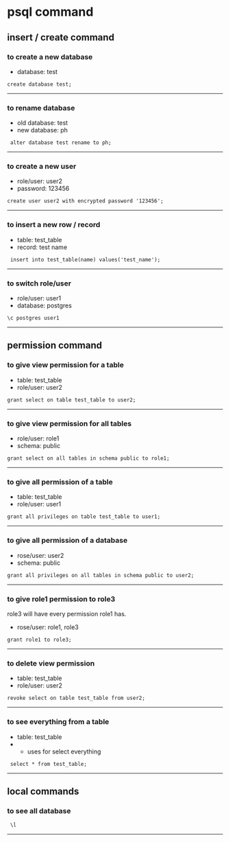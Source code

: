# psql command


## insert / create command

### to create a new database
- database: test

```text
create database test;
```
---

### to rename database
- old database: test
- new database: ph

```text
 alter database test rename to ph;
```
---

### to create a new user
- role/user: user2
- password: 123456

```text
create user user2 with encrypted password '123456';
```
---

### to insert a new row / record
- table: test_table
- record: test name

```text
 insert into test_table(name) values('test_name');
```
---

### to switch role/user
- role/user: user1
- database: postgres

```text
\c postgres user1
```
---


## permission command

### to give view permission for a table
- table: test_table
- role/user: user2

```text
grant select on table test_table to user2;
```
---

### to give view permission for all tables
- role/user: role1
- schema: public

```text
grant select on all tables in schema public to role1;
```
---

### to give all permission of a table
- table: test_table
- role/user: user1

```text
grant all privileges on table test_table to user1;
```
---

### to give all permission of a database
- rose/user: user2
- schema: public

```text
grant all privileges on all tables in schema public to user2;
```
---

### to give role1 permission to role3
role3 will have every permission role1 has.
- rose/user: role1, role3

```text
grant role1 to role3;
```
---

### to delete view permission
- table: test_table
- role/user: user2

```text
revoke select on table test_table from user2;
```
---

### to see everything from a table
- table: test_table
- * uses for select everything

```text
 select * from test_table;
```
---

## local commands

### to see all database
```text
 \l
```
---


